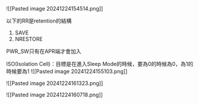 ![[Pasted image 20241224154514.png]]

以下的RR是retention的結構
1. SAVE
2. NRESTORE

PWR_SW只有在APR端才會加入

ISO(Isolation Cell)：目標是在進入Sleep Mode的時候，要為0的時候為0，為1的時候要為1
![[Pasted image 20241224155103.png]]

![[Pasted image 20241224161323.png]]

![[Pasted image 20241224160718.png]]